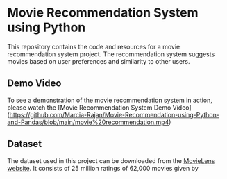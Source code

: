 # Movie Recommendation System using Python 

This repository contains the code and resources for a movie recommendation system project. The recommendation system suggests movies based on user preferences and similarity to other users.

## Demo Video

To see a demonstration of the movie recommendation system in action, please watch the [Movie Recommendation System Demo Video] (https://github.com/Marcia-Rajan/Movie-Recommendation-using-Python-and-Pandas/blob/main/movie%20recommendation.mp4) 
## Dataset

The dataset used in this project can be downloaded from the [MovieLens website](https://grouplens.org/datasets/movielens/). It consists of 25 million ratings of 62,000 movies given by 
